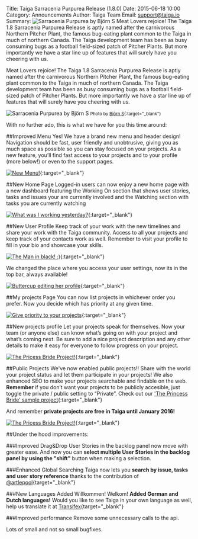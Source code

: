 Title: Taiga Sarracenia Purpurea Release (1.8.0)
Date: 2015-06-18 10:00
Category: Announcements
Author: Taiga Team
Email: support@taiga.io
Summary: ![Sarracenia Purpurea by Björn S](https://c1.staticflickr.com/9/8832/18269121388_e3b3efb602_k.jpg) Meat Lovers rejoice! The Taiga 1.8 Sarracenia Purpurea Release is aptly named after the carnivorous Northern Pitcher Plant, the famous bug-eating plant common to the Taiga in much of northern Canada. The Taiga development team has been as busy consuming bugs as a football field-sized patch of Pitcher Plants. But more importantly we have a star line up of features that will surely have you cheering with us.

Meat Lovers rejoice! The Taiga 1.8 Sarracenia Purpurea Release is aptly named after the carnivorous Northern Pitcher Plant, the famous bug-eating plant common to the Taiga in much of northern Canada. The Taiga development team has been as busy consuming bugs as a football field-sized patch of Pitcher Plants. But more importantly we have a star line up of features that will surely have you cheering with us.

![Sarracenia Purpurea by Björn S](https://c1.staticflickr.com/9/8832/18269121388_e3b3efb602_k.jpg)
<small>Photo by [Björn S](https://flic.kr/p/tQo2iw "See Björn S profile"){:target="_blank"}</small>

With no further ado, this is what we have for you this time around:

##Improved Menu
Yes! We have a brand new menu and header design! Navigation should be fast, user friendly and unobtrusive, giving you as much space as possible so you can stay focused on your projects. As a new feature, you’ll find fast access to your projects and to your profile (more below!) or even to the support pages.

[![New Menu!]({filename}/images/2015-06-18_changelog180/new-menus.png)](/images/2015-06-18_changelog180/new-menus.png){:target="_blank"}

##New Home Page
Logged-in users can now enjoy a new home page with a new dashboard featuring the Working On section that shows user stories, tasks and issues your are currently involved and the Watching section with tasks you are currently watching

[![What was I working yesterday?]({filename}/images/2015-06-18_changelog180/home-page.png)](/images/2015-06-18_changelog180/home-page.png){:target="_blank"}

##New User Profile
Keep track of your work with the new timelines and share your work with the Taiga community. Access to all your projects and keep track of your contacts work as well. Remember to visit your profile to fill in your bio and showcase your skills.

[![The Man in black! :)]({filename}/images/2015-06-18_changelog180/user_profile.png)](/images/2015-06-18_changelog180/user_profile.png){:target="_blank"}

We changed the place where you access your user settings, now its in the top bar, always available!

[![Buttercup editing her profile]({filename}/images/2015-06-18_changelog180/my_profile_edition.png)](/images/2015-06-18_changelog180/my_profile_edition.png){:target="_blank"}

##My projects Page
You can now list projects in whichever order you prefer. Now you decide which has priority at any given time.

[![Give priority to your projects]({filename}/images/2015-06-18_changelog180/my-projects.png)](/images/2015-06-18_changelog180/my-projects.png){:target="_blank"}

##New projects profile
Let your projects speak for themselves. Now your team (or anyone else) can know what’s going on with your project and what’s coming next. Be sure to add a nice project description and any other details to make it easy for everyone to follow progress on your project.

[![The Pricess Bride Project!]({filename}/images/2015-06-18_changelog180/project-profile.png)](/images/2015-06-18_changelog180/project-profile.png){:target="_blank"}

##Public Projects
We've now enabled public projects!! Share with the world your project status and let them participate in your projects! We also enhanced SEO to make your projects searchable and findable on the web. **Remember** if you don’t want your projects to be publicly accesible, just toggle the private / public setting to “Private”. Check out our ['The Princess Bride' sample project](https://tree.taiga.io/project/the-princess-bride/){:target="_blank"}

And remember **private projects are free in Taiga until January 2016!**

[![The Pricess Bride Project!]({filename}/images/2015-06-18_changelog180/public-project.png)](/images/2015-06-18_changelog180/public-project.png){:target="_blank"}

##Under the hood improvements:

###Improved Drag&Drop
User Stories in the backlog panel now move with greater ease. And now you can **select multiple User Stories in the backlog panel by using the "shift"** button when making a selection.

###Enhanced Global Searching
Taiga now lets you **search by issue, tasks and user story reference** thanks to the contribution of [@artlepool](https://github.com/artlepool){target="_blank"}

###New Languages Added
Willkommen! Welkom! **Added German and Dutch languages!** Would you like to see Taiga in your own language as well, help us translate it at [Transifex](https://www.transifex.com/organization/taiga-agile-llc/){target="_blank"}

###Improved performance
Remove some unnecessary calls to the api.

Lots of small and not so small bugfixes.
